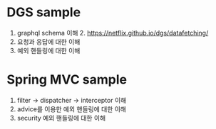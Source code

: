 # DGS sample

1. graphql schema 이해
   2. https://netflix.github.io/dgs/datafetching/
2. 요청과 응답에 대한 이해
3. 예외 핸들링에 대한 이해

# Spring MVC sample

1. filter -> dispatcher -> interceptor 이해
2. advice를 이용한 예외 핸들링에 대한 이해
3. security 예외 핸들링에 대한 이해

